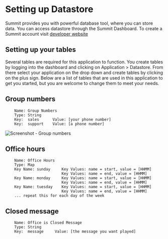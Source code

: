 # Setting up Datastore

Summit provides you with powerful database tool, where you can
store data. You can access datastore through the Summit Dashboard. 
To create a Summit account visit [developer website](http://developers.corvisa.com)


## Setting up your tables
Several tables are required for this application to function. You
create tables by logging into the dashboard and clicking on 
Application > Datastore. From there select your application on the 
drop down and create tables by clicking on the plus sign. Below are
a list of tables that are used in this application to get you
started, but you are welcome to change them to meet your needs.
 
## Group numbers

 		Name: Group Numbers
 		Type: String
 		Key:  sales      Value: [your phone number]
 		Key:  support    Value: [a phone number]

![Screenshot - Group numbers](https://cloud.githubusercontent.com/assets/2274907/6675843/8345beac-cbf1-11e4-9d59-7dfda9e0b60a.png)

## Office hours
 		Name: Office Hours
 		Type: Map
 		Key Name: sunday     Key Values: name = start, value = [HHMM]
							 Key Values: name = end, value = [HHMM]
 		Key Name: monday     Key Values: name = start, value = [HHMM]
							 Key Values: name = end, value = [HHMM]
 		Key Name: tuesday    Key Values: name = start, value = [HHMM]
							 Key Values: name = end, value = [HHMM]
		... repeat this for each day of the week 
 

## Closed message
 		Name: Office is Closed Message
 		Type: String
 		Key:  message     Value: [the message you want played]
